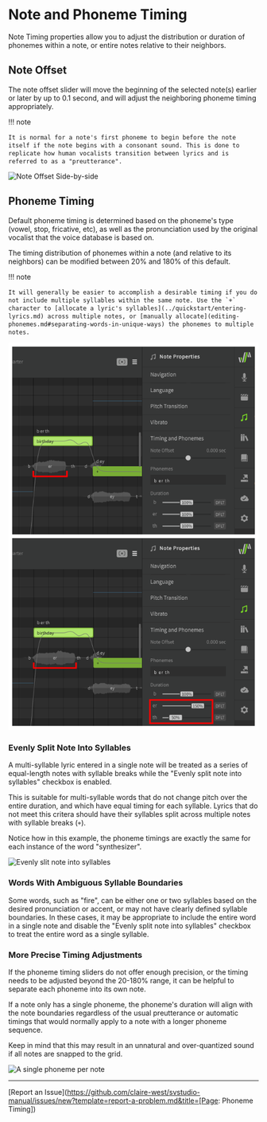# Note and Phoneme Timing

Note Timing properties allow you to adjust the distribution or duration of phonemes within a note, or entire notes relative to their neighbors.

## Note Offset

The note offset slider will move the beginning of the selected note(s) earlier or later by up to 0.1 second, and will adjust the neighboring phoneme timing appropriately.

!!! note

    It is normal for a note's first phoneme to begin before the note itself if the note begins with a consonant sound. This is done to replicate how human vocalists transition between lyrics and is referred to as a "preutterance".

![Note Offset Side-by-side](../img/note-properties/note-offset-crop.png)

## Phoneme Timing

Default phoneme timing is determined based on the phoneme's type (vowel, stop, fricative, etc), as well as the pronunciation used by the original vocalist that the voice database is based on.

The timing distribution of phonemes within a note (and relative to its neighbors) can be modified between 20% and 180% of this default.

!!! note

    It will generally be easier to accomplish a desirable timing if you do not include multiple syllables within the same note. Use the `+` character to [allocate a lyric's syllables](../quickstart/entering-lyrics.md) across multiple notes, or [manually allocate](editing-phonemes.md#separating-words-in-unique-ways) the phonemes to multiple notes.

![Phoneme Timing Side-by-side](../img/note-properties/phoneme-timing-crop.png)

### Evenly Split Note Into Syllables

A multi-syllable lyric entered in a single note will be treated as a series of equal-length notes with syllable breaks while the "Evenly split note into syllables" checkbox is enabled.

This is suitable for multi-syllable words that do not change pitch over the entire duration, and which have equal timing for each syllable. Lyrics that do not meet this critera should have their syllables split across multiple notes with syllable breaks (`+`).

Notice how in this example, the phoneme timings are exactly the same for each instance of the word "synthesizer".

![Evenly slit note into syllables](../img/note-properties/evenly-split-syllables.png)

### Words With Ambiguous Syllable Boundaries

Some words, such as "fire", can be either one or two syllables based on the desired pronunciation or accent, or may not have clearly defined syllable boundaries. In these cases, it may be appropriate to include the entire word in a single note and disable the "Evenly split note into syllables" checkbox to treat the entire word as a single syllable.

### More Precise Timing Adjustments

If the phoneme timing sliders do not offer enough precision, or the timing needs to be adjusted beyond the 20-180% range, it can be helpful to separate each phoneme into its own note.

If a note only has a single phoneme, the phoneme's duration will align with the note boundaries regardless of the usual preutterance or automatic timings that would normally apply to a note with a longer phoneme sequence.

Keep in mind that this may result in an unnatural and over-quantized sound if all notes are snapped to the grid.

![A single phoneme per note](../img/note-properties/one-phoneme-per-note.png)

---

[Report an Issue](https://github.com/claire-west/svstudio-manual/issues/new?template=report-a-problem.md&title=[Page: Phoneme Timing])